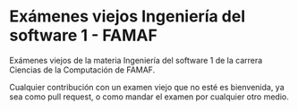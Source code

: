 # Exámenes viejos Ingeniería del software 1 - FAMAF

Exámenes viejos de la materia Ingeniería del software 1 de la carrera Ciencias de la Computación de FAMAF.

Cualquier contribución con un examen viejo que no esté es bienvenida, ya sea como pull request, o como mandar el examen por cualquier otro medio.


